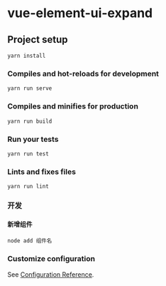 # vue-element-ui-expand

## Project setup
```
yarn install
```

### Compiles and hot-reloads for development
```
yarn run serve
```

### Compiles and minifies for production
```
yarn run build
```

### Run your tests
```
yarn run test
```

### Lints and fixes files
```
yarn run lint
```
### 开发
#### 新增组件
```
node add 组件名
```

### Customize configuration
See [Configuration Reference](https://cli.vuejs.org/config/).

